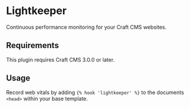 # Lightkeeper

Continuous performance monitoring for your Craft CMS websites.

## Requirements

This plugin requires Craft CMS 3.0.0 or later.

## Usage

Record web vitals by adding `{% hook 'lightkeeper' %}` to the documents `<head>` within your base template.
